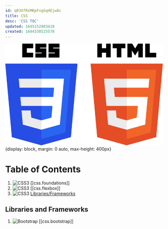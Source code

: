 ```yaml
---
id: q03XfRxMKpFvgGq4EjwAc
title: CSS
desc: 'CSS TOC'
updated: 1645152983418
created: 1644338525578
---
```


![CSS](/assets/images/CSS3_and_HTML5_logos.png){display: block, margin: 0 auto, max-height: 400px}

# Table of Contents

1. ![CSS3](https://img.shields.io/badge/css3-%231572B6.svg?style=flat&logo=css3&logoColor=white) [[css.foundations]]
1. ![CSS3](https://img.shields.io/badge/css3-%231572B6.svg?style=flat&logo=css3&logoColor=white) [[css.flexbox]]
1. ![CSS3](https://img.shields.io/badge/css3-%231572B6.svg?style=flat&logo=css3&logoColor=white) [Libraries/Frameworks](#libraries-and-frameworks)

## Libraries and Frameworks

1. ![Bootstrap](https://img.shields.io/badge/bootstrap-%23563D7C.svg?style=flat&logo=bootstrap&logoColor=white) [[css.bootstrap]]
